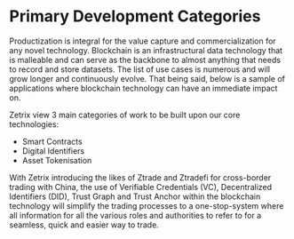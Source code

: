 # Primary Development Categories

Productization is integral for the value capture and commercialization for any novel technology. Blockchain is an infrastructural data technology that is malleable and can serve as the backbone to almost anything that needs to record and store datasets. The list of use cases is numerous and will grow longer and continuously evolve. That being said, below is a sample of applications where blockchain technology can have an immediate impact on.

Zetrix view 3 main categories of work to be built upon our core technologies:&#x20;

* Smart Contracts&#x20;
* Digital Identifiers&#x20;
* Asset Tokenisation

With Zetrix introducing the likes of Ztrade and Ztradefi for cross-border trading with China, the use of Verifiable Credentials (VC), Decentralized Identifiers (DID), Trust Graph and Trust Anchor within the blockchain technology will simplify the trading processes to a one-stop-system where all information for all the various roles and authorities to refer to for a seamless, quick and easier way to trade.

